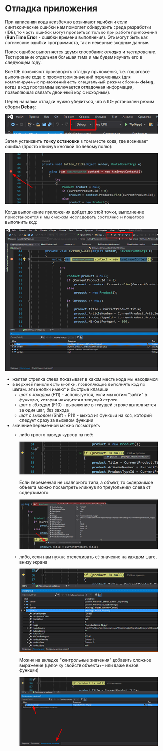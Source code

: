 # Отладка приложения

При написании кода неизбежно возникают ошибки и если синтаксические ошибки нам помогает обнаружить среда разработки (IDE), то часть ошибок могут проявиться только при работе приложения (**Run Time Error** - ошибки времени выполнения). Это могут быть как логические ошибки программиста, так и неверные входные данные.

Поиск ошибок выполняется двумя способами: *отладка* и *тестирование*. Тестирование отдельная большая тема и мы будем изучать его в следующем году.

Все IDE позволяют производить отладку приложения, т.е. пошаговое выполнение кода с просмотром значений переменных (для компилируемых приложений есть специальный режим сборки- **debug**, когда в код программы включается отладочная информация, позволяющая связать двоичный код с исходным). 

Перед началом отладки нужно убедиться, что в IDE установлен режим сборки **Debug**:

![](../img/debug_01.png)

Затем установить **точку остановки** в том месте кода, где возникает ошибка (просто кликнув кнопкой по левому полю):

![](../img/debug_02.png)

Когда выполнение приложения дойдет до этой точки, выполнение приостановится и мы сможем исследовать состояние и пошагово выполнить код:

![](../img/debug_03.png)

* желтая стрелка слева показывает в каком месте кода мы находимся
* в верхней панели есть кнопки, позволяющие выполнять код по шагам. эти кнопки имеют и быстрые клавиши
    * *шаг с заходом* (F11) - используется, если мы хотим "зайти" в функцию, которая находится в текущей строке
    * *шаг с обходом* (F10) - выражение в текущей строке выполняется за один шаг, без захода
    * *шаг с выходом* (Shift + F11) - выход из функции на код, который следует сразу за вызовом функции
* значение переменной можно посмотреть 
    * либо просто наведя курсор на неё:

        ![](../img/debug_04.png)

        Если переменная не скалярного типа, а объект, то содержимое объекта можно посмотреть кликнув по треугольнику слева от содержимого:

        ![](../img/debug_05.png)

    * либо, если нам нужно отслеживать её значение на каждом шаге, внизу экрана 

        ![](../img/debug_06.png)

        Можно на вкладке "контрольные значения" добавить сложное выражение (цепочку свойств объекта+- или даже вызов функции)

        ![](../img/debug_07.png)
